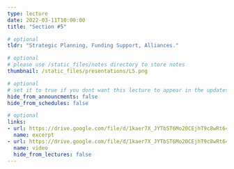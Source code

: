 ```yaml
---
type: lecture
date: 2022-03-11T10:00:00
title: "Section #5"

# optional
tldr: "Strategic Planning, Funding Support, Alliances."

# optional
# please use /static_files/notes directory to store notes
thumbnail: /static_files/presentations/L5.png

# optional
# set it to true if you dont want this lecture to appear in the updates section
hide_from_announcments: false
hide_from_schedules: false

# optional
links:
- url: https://drive.google.com/file/d/1kaer7X_JYTbST6Mo20CEjhT9c8wRt647/view?usp=sharing
  name: excerpt
- url: https://drive.google.com/file/d/1kaer7X_JYTbST6Mo20CEjhT9c8wRt647/view?usp=sharing
  name: video
  hide_from_lectures: false
---
```

<!-- Other additional contents using markdown
**Suggested Readings:**
- [Readings 1](https://google.com)
- [Readings 2](https://google.com) -->
